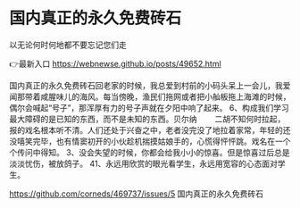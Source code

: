 # 国内真正的永久免费砖石
以无论何时何地都不要忘记您们走

👉最新入口 https://webnewse.github.io/posts/49652.html

国内真正的永久免费砖石回老家的时候，我总爱到村前的小码头呆上一会儿，我爱闻那带着咸腥味儿的海风。每当傍晚，渔民们拖网或者把小舢板拖上海滩的时候，偶尔会喊起“号子”，那浑厚有力的号子声就在夕阳中响了起来。
	6、构成我们学习最大障碍的是已知的东西，而不是未知的东西。贝尔纳
　　二胡不知何时拉起，报的戏名根本听不清。人们还处于兴奋之中，老者没完没了地拉着家常，年轻的还没嘻笑完毕，也有情窦初开的小伙趁机揣摸姑娘手的，心慌得怦怦跳。戏名在一个个传问中得知。
	3、没会失望的时候，你都会给我小小的惊喜。但是惊喜过后总是淡淡忧伤，被放鸽子。
		41、永远用欣赏的眼光看学生，永远用宽容的心态面对学生。

https://github.com/corneds/469737/issues/5
国内真正的永久免费砖石
